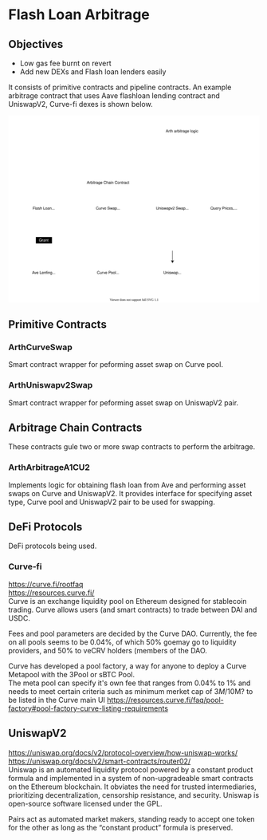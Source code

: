 # Flash Loan Arbitrage

## Objectives
* Low gas fee burnt on revert
* Add new DEXs and Flash loan lenders easily

It consists of primitive contracts and pipeline contracts. An example arbitrage contract that uses Aave flashloan lending contract and UniswapV2, Curve-fi dexes is shown below. 

![Overview of Arth](docs/chain-contract.drawio.svg)


## Primitive Contracts
### ArthCurveSwap
Smart contract wrapper for peforming asset swap on Curve pool.
### ArthUniswapv2Swap
Smart contract wrapper for peforming asset swap on UniswapV2 pair.
## Arbitrage Chain Contracts
These contracts gule two or more swap contracts to perform the arbitrage.
### ArthArbitrageA1CU2
Implements logic for obtaining flash loan from Ave and performing asset swaps on Curve and UniswapV2.
It provides interface for specifying asset type, Curve pool and UniswapV2 pair to be used for swapping.

## DeFi Protocols
DeFi protocols being used.
### Curve-fi
https://curve.fi/rootfaq  
https://resources.curve.fi/  
Curve is an exchange liquidity pool on Ethereum designed for stablecoin trading. Curve allows users (and smart contracts) to trade between DAI and USDC.

Fees and pool parameters are decided by the Curve DAO.
Currently, the fee on all pools seems to be 0.04%, of which 50% goemay go to liquidity providers, and 50% to veCRV holders (members of the DAO.

Curve has developed a pool factory, a way for anyone to deploy a Curve Metapool with the 3Pool or sBTC Pool.  
The meta pool can specify it's own fee that ranges from 0.04% to 1% and needs to meet certain criteria such as minimum merket cap of $3M/$10M? to be listed in the Curve main UI 
https://resources.curve.fi/faq/pool-factory#pool-factory-curve-listing-requirements

## UniswapV2
https://uniswap.org/docs/v2/protocol-overview/how-uniswap-works/  
https://uniswap.org/docs/v2/smart-contracts/router02/  
Uniswap is an automated liquidity protocol powered by a constant product formula and implemented in a system of non-upgradeable smart contracts on the Ethereum blockchain. It obviates the need for trusted intermediaries, prioritizing decentralization, censorship resistance, and security. Uniswap is open-source software licensed under the GPL.

Pairs act as automated market makers, standing ready to accept one token for the other as long as the “constant product” formula is preserved.

